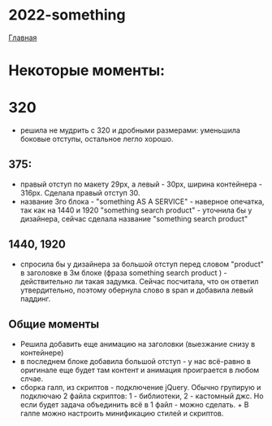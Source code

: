 # 2022-something

<a href="https://lia5.github.io/2022-something/assets/">Главная</a>

# Некоторые моменты:

# 320
- решила не мудрить с 320 и дробными размерами: уменьшила боковые отступы, остальное легло хорошо.
## 375:
- правый отступ по макету 29рх, а левый - 30рх, ширина контейнера - 316рх.
Сделала правый отступ 30.
- название 3го блока - "something AS A SERVICE" - наверное опечатка, так как на 1440 и 1920 "something search product" - уточнила бы у дизайнера, сейчас сделала название "something search product"

## 1440, 1920
- спросила бы у дизайнера за большой отступ перед словом "product" в заголовке в 3м блоке (фраза something search product ) - действительно ли такая задумка. Сейчас посчитала, что он ответил утвердительно, поэтому обернула слово в span и добавила левый паддинг.

## Общие моменты
- Решила добавить еще анимацию на заголовки (выезжание снизу в контейнере)
- в последнем блоке добавила большой отступ - у нас всё-равно в оригинале еще будет там контент и анимация проиграется в любом слчае.
- сборка галп, из скриптов - подключение jQuery. Обычно групирую и подключаю 2 файла скриптов: 1 - библиотеки, 2 - кастомный джс. Но если будет задача объединить всё в 1 файл - можно сделать. + В галпе можно настроить минификацию стилей и скриптов.